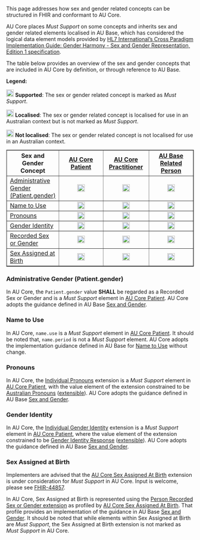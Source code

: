 This page addresses how sex and gender related concepts can be structured in FHIR and conformant to AU Core.

AU Core places *Must Support* on some concepts and inherits sex and gender related elements localised in AU Base, which has considered the logical data element models provided by [HL7 International’s Cross Paradigm Implementation Guide: Gender Harmony - Sex and Gender Representation, Edition 1 specification](https://hl7.org/xprod/ig/uv/gender-harmony/informative1/).

The table below provides an overview of the sex and gender concepts that are included in AU Core by definition, or through reference to AU Base.

**Legend:**

<img src="green_checkmark.svg.png" width="20"/> **Supported**: The sex or gender related concept is marked as *Must Support*.

<img src="orange_checkmark.svg.png" width="20"/> **Localised**: The sex or gender related concept is localised for use in an Australian context but is not marked as *Must Support*.

<img src="minus_symbol.svg.png" width="20"/> **Not localised**: The sex or gender related concept is not localised for use in an Australian context.


<table border="1" style="width: 100%; margin: auto; border-collapse: collapse;">
    <thead>
        <tr>
            <th style="width: 25%; text-align: center; vertical-align: middle;">Sex and Gender Concept</th>
            <th style="width: 25%; text-align: center; vertical-align: middle;"><a href="StructureDefinition-au-core-patient.html">AU Core Patient</a></th>
            <th style="width: 25%; text-align: center; vertical-align: middle;"><a href="StructureDefinition-au-core-practitioner.html">AU Core Practitioner</a></th>
            <th style="width: 25%; text-align: center; vertical-align: middle;"><a href="https://build.fhir.org/ig/hl7au/au-fhir-base/StructureDefinition-au-relatedperson.html">AU Base Related Person</a></th>
        </tr>
    </thead>
    <tbody>
          <tr>
            <td style="width: 25%; text-align: left; vertical-align: middle;"><a href="sex-and-gender.html#administrative-gender-patientgender">Administrative Gender (Patient.gender)</a></td>
            <td style="width: 25%; text-align: center; vertical-align: middle;"><img src="green_checkmark.svg.png" width="20"/></td>
            <td style="width: 25%; text-align: center; vertical-align: middle;"><img src="minus_symbol.svg.png" width="20"/></td>
            <td style="width: 25%; text-align: center; vertical-align: middle;"><img src="minus_symbol.svg.png" width="20"/></td>
        </tr>
        <tr>
            <td style="width: 25%; text-align: left; vertical-align: middle;"><a href="sex-and-gender.html#name-to-use">Name to Use</a></td>
            <td style="width: 25%; text-align: center; vertical-align: middle;"><img src="green_checkmark.svg.png" width="20"/></td>
            <td style="width: 25%; text-align: center; vertical-align: middle;"><img src="orange_checkmark.svg.png" width="20"/></td>
            <td style="width: 25%; text-align: center; vertical-align: middle;"><img src="orange_checkmark.svg.png" width="20"/></td>
        </tr>
        <tr>
            <td style="width: 25%; text-align: left; vertical-align: middle;"><a href="sex-and-gender.html#pronouns">Pronouns</a></td>
            <td style="width: 25%; text-align: center; vertical-align: middle;"><img src="green_checkmark.svg.png" width="20"/></td>
            <td style="width: 25%; text-align: center; vertical-align: middle;"><img src="orange_checkmark.svg.png" width="20"/></td>
            <td style="width: 25%; text-align: center; vertical-align: middle;"><img src="orange_checkmark.svg.png" width="20"/></td>
        </tr>
        <tr>
            <td style="width: 25%; text-align: left; vertical-align: middle;"><a href="sex-and-gender.html#gender-identity">Gender Identity</a></td>
            <td style="width: 25%; text-align: center; vertical-align: middle;"><img src="green_checkmark.svg.png" width="20"/></td>
            <td style="width: 25%; text-align: center; vertical-align: middle;"><img src="orange_checkmark.svg.png" width="20"/></td>
            <td style="width: 25%; text-align: center; vertical-align: middle;"><img src="orange_checkmark.svg.png" width="20"/></td>
        </tr>
        <tr>
            <td style="width: 25%; text-align: left; vertical-align: middle;"><a href="https://build.fhir.org/ig/hl7au/au-fhir-base/sexgender.html#recorded-sex-or-gender">Recorded Sex or Gender</a></td>
            <td style="width: 25%; text-align: center; vertical-align: middle;"><img src="orange_checkmark.svg.png" width="20"/></td>
            <td style="width: 25%; text-align: center; vertical-align: middle;"><img src="orange_checkmark.svg.png" width="20"/></td>
            <td style="width: 25%; text-align: center; vertical-align: middle;"><img src="orange_checkmark.svg.png" width="20"/></td>
        </tr>
        <tr>
            <td style="width: 25%; text-align: left; vertical-align: middle;"><a href="sex-and-gender.html#sex-assigned-at-birth">Sex Assigned at Birth</a></td>
            <td style="width: 25%; text-align: center; vertical-align: middle;"><img src="orange_checkmark.svg.png" width="20"/></td>
            <td style="width: 25%; text-align: center; vertical-align: middle;"><img src="orange_checkmark.svg.png" width="20"/></td>
            <td style="width: 25%; text-align: center; vertical-align: middle;"><img src="orange_checkmark.svg.png" width="20"/></td>
        </tr>
    </tbody>
</table>


### Administrative Gender (Patient.gender)
In AU Core, the `Patient.gender` value **SHALL** be regarded as a Recorded Sex or Gender and is a *Must Support* element in [AU Core Patient](StructureDefinition-au-core-patient.html). AU Core adopts the guidance defined in AU Base [Sex and Gender](https://build.fhir.org/ig/hl7au/au-fhir-base/sexgender.html#administrative-gender-patientgender).

### Name to Use
In AU Core, `name.use` is a *Must Support* element in [AU Core Patient](StructureDefinition-au-core-patient.html). It should be noted that, `name.period` is not a *Must Support* element. AU Core adopts the implementation guidance defined in AU Base for [Name to Use](https://build.fhir.org/ig/hl7au/au-fhir-base/sexgender.html#name-to-use-ntu) without change.

### Pronouns​
In AU Core, the [Individual Pronouns](http://hl7.org/fhir/StructureDefinition/individual-pronouns) extension is a *Must Support* element in [AU Core Patient](StructureDefinition-au-core-patient.html), with the value element of the extension constrained to be [Australian Pronouns](https://www.healthterminologies.gov.au/integration/R4/fhir/ValueSet/australian-pronouns-1) ([extensible](http://hl7.org/fhir/R4/terminologies.html#extensible)). AU Core adopts the guidance defined in AU Base [Sex and Gender](https://build.fhir.org/ig/hl7au/au-fhir-base/sexgender.html#pronouns).


### Gender Identity
In AU Core, the [Individual Gender Identity](http://hl7.org/fhir/StructureDefinition/individual-genderIdentity) extension is a *Must Support* element in [AU Core Patient](StructureDefinition-au-core-patient.html), where the value element of the extension constrained to be [Gender Identity Response](https://healthterminologies.gov.au/fhir/ValueSet/gender-identity-response-1) ([extensible](http://hl7.org/fhir/R4/terminologies.html#extensible)). AU Core adopts the guidance defined in AU Base [Sex and Gender](https://build.fhir.org/ig/hl7au/au-fhir-base/sexgender.html#gender-identity-gi).

### Sex Assigned at Birth
<p class="request-for-feedback">Implementers are advised that the <a href="StructureDefinition-au-core-rsg-sexassignedab.html">AU Core Sex Assigned At Birth</a> extension is under consideration for <i>Must Support</i> in AU Core. Input is welcome, please see <a href="https://jira.hl7.org/browse/FHIR-44857">FHIR-44857</a>.</p>

In AU Core, Sex Assigned at Birth is represented using the [Person Recorded Sex or Gender extension](https://hl7.org/fhir/extensions/StructureDefinition-individual-recordedSexOrGender.html) as profiled by [AU Core Sex Assigned At Birth](StructureDefinition-au-core-rsg-sexassignedab.html). That profile provides an implementation of the guidance in AU Base [Sex and Gender](https://build.fhir.org/ig/hl7au/au-fhir-base/sexgender.html#sex-assigned-at-birth). It should be noted that while elements within Sex Assigned at Birth are *Must Support*, the Sex Assigned at Birth extension is not marked as *Must Support* in AU Core.  
